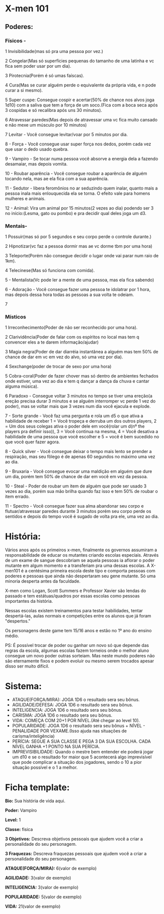 # X-men 101

## Poderes:

### Físicos - 
1 Invisibilidade(mas só pra uma pessoa por vez.)

2 Congelar(Mas só superfícies pequenas do tamanho de uma latinha e vc fica sem poder usar por um dia).

3 Pirotecnia(Porém é só umas faíscas).

4 Cura(Mas se curar alguém perde o equivalente da própria vida, e n pode curar a si mesmo).

5 Super cuspe: Consegue cospir e acertar(50% de chance nos alvos joga 1d10) com a saliva que tem a força de um soco.(Fica com a boca seca após 3 cospidas e só recalibra após uns 30 minutos).

6 Atravessar paredes(Mas depois de atravessar uma vc fica muito cansado e não mexe um músculo por 10 minutos)

7 Levitar - Você consegue levitar/voar por 5 minutos por dia.

8 - Força - Você consegue usar super força nos dedos, porém cada vez que usar o dedo usado quebra.

9 - Vampiro - Se tocar numa pessoa você absorve a energia dela a fazendo desamaiar, mas depois vomita.

10 - Roubar aparência - Você consegue roubar a aparência de alguém tocando nela, mas ae ela fica com a sua aparência.

11 - Sedutor - libera feromônios no ar seduzindo quem inalar, quanto mais a pessoa inala mais enlouquecida ela se torna. O efeito vale para homens mulheres e animais.

12 - Animal: Vira um animal por 15 minutos(2 vezes ao dia) podendo ser 3 no início:(Lesma, gato ou pombo) e pra decidir qual deles joga um d3.


### Mentais-

1 Possuir(mas só por 5 segundos e seu corpo perde o controle durante.)

2 Hipnotizar(vc faz a pessoa dormir mas ae vc dorme tbm por uma hora)

3 Teleporte(Porém não consegue decidir o lugar onde vai parar num raio de 1km).

4 Telecinese(Mas só funciona com comida).

5 - Mentalista(Vc pode ler a mente de uma pessoa, mas ela fica sabendo)

6 - Adoração - Você consegue fazer uma pessoa te idolatrar por 1 hora, mas depois dessa hora todas as pessoas a sua volta te odeiam.

7

### Místicos
1 Irreconhecimento(Poder de não ser reconhecido por uma hora).

2 Clarividência(Poder de falar com os espíritos no local mas tem q convencer eles a te darem informação/ajudar)

3 Magia negra(Poder de dar diarréia instantânea a alguém mas tem 50% de chance de dar em vc em vez do alvo, só uma vez por dia).

4 Sexchange(poder de trocar de sexo por uma hora)

5 Cobra-coral(Poder de fazer chover mas só dentro de ambientes fechados onde estiver, uma vez ao dia e tem q dançar a dança da chuva e cantar alguma música).

6 Paradoxo - Consegue voltar 3 minutos no tempo se tiver uma ereção(a ereção precisa durar 3 minutos e se alguém interromper vc perde 1 vez do poder), mas se voltar mais que 3 vezes num dia você ejacula e explode.

7 - Sorte grande - Você faz uma pergunta e rola um d5 o que ativa a habilidade de receber 1 = Você tropeça e derruba um dos outros players, 2 = Um dos seus colegas ativa o poder dele em você(rolar um d(nº the players pra definir isso)), 3 = Você continua na mesma, 4 = Você desativa a habilidade de uma pessoa que você escolher e 5 = você é bem sucedido no que você quer fazer agora.

8 - Quick silver - Você consegue deixar o tempo mais lento se prender a respiração, mas seu fôlego é de apenas 60 segundos no máximo uma vez ao dia.

9 - Bruxaria - Você consegue evocar uma maldição em alguém que dure um dia, porém tem 50% de chance de dar em você em vez da pessoa.

10 - Steal - Poder de roubar um item de alguém que pode ser usado 3 vezes ao dia, porém sua mão brilha quando faz isso e tem 50% de roubar o item errado.

11 - Spectro - Você consegue fazer sua alma abandonar seu corpo e flutuar/atravessar paredes durante 3 minutos porém seu corpo perde os sentidos e depois do tempo você é sugado de volta pra ele, uma vez ao dia.


# História:

Vários anos após os primeiros x-men, finalmente os governos assumiram a responsabilidade de educar os mutantes criando escolas especiais. Através de um exame de sangue descobriam se aquela pessoas ia aflorar o poder mutante em algum momento e a transferiam pra uma dessas escolas. A X-men101 é a centésima primeira escola deste tipo e comporta pessoas com poderes e pessoas que ainda não despertaram seu gene mutante. Só uma minoria desperta antes da faculdade.

X-men como Logan, Scott Summers e Professor Xavier são lendas do passado e tem estátuas/quadros por essas escolas como pessoas importantes da história.

Nessas escolas existem treinamentos para testar habilidades, tentar despertá-las, aulas normais e competições entre os alunos que já foram "despertos."

Os personagens deste game tem 15/16 anos e estão no 1º ano do ensino médio.

PS: É possível trocar de poder ou ganhar um novo só que depende das regras da escola, algumas escolas fazem torneios onde o melhor aluno consegue um novo poder outras sorteiam. Mas neste mundo poderes não são eternamente fixos e podem evoluir ou mesmo serem trocados apesar disso ser muito difícil.

# Sistema:

- ATAQUE(FORÇA/MIRA): JOGA 1D6 o resultado sera seu bônus.
- AGILIDADE/DEFESA: JOGA 1D6 o resultado sera seu bônus.
- INTELIGENCIA: JOGA 1D6 o resultado sera seu bônus.
- CARISMA: JOGA 1D6 o resultado sera seu bônus.
- VIDA: COMEÇA COM 20+1 POR NÍVEL.(Até chegar ao level 10).
- POPULARIDADE: JOGA 1D6 o resultado sera seu bônus + NÍVEL - PENALIDADE POR VEXAME.(Isso ajuda nas situações de carisma/inteligência)
- PERÍCIA: SEGUE A SUA CLASSE E PEGA 3 DA SUA ESCOLHA.  CADA NÍVEL GANHA +1 PONTO NA SUA PERÍCIA.
- IMPREVISIBILIDADE: Quando o mestre bem entender ele poderá jogar um d10 e se o resultado for maior que 5 acontecerá algo imprevisível que pode complicar a situação dos jogadores, sendo o 10 a pior situação possível e o 1 a melhor.

# Ficha template:

**Bio:** Sua história de vida aqui.

**Poder:** Vampiro

**Level:** 1

**Classe:** fisica

**3 Objetivos:** Descreva objetivos pessoais que ajudem você a criar a personalidade do seu personagem.

**3 Fraquezas:** Descreva fraquezas pessoais que ajudem você a criar a personalidade do seu personagem.

**ATAQUE(FORÇA/MIRA):** 6(valor de exemplo)

**AGILIDADE:** 3(valor de exemplo)

**INTELIGENCIA:** 3(valor de exemplo)

**POPULARIDADE:** 5(valor de exemplo)

**VIDA:** 21(valor de exemplo)
